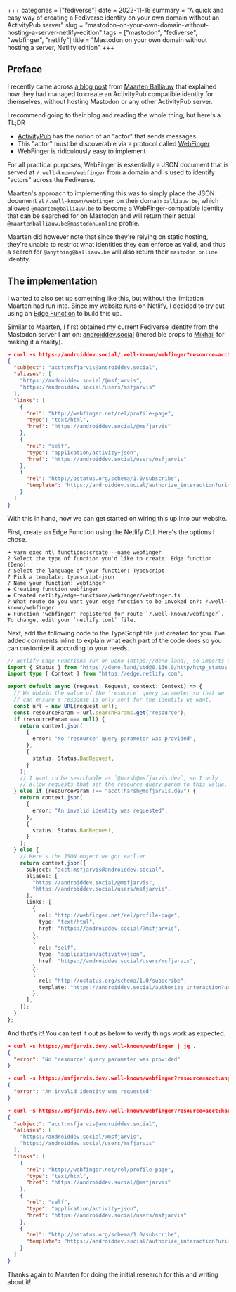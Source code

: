 +++
categories = ["fediverse"]
date = 2022-11-16
summary = "A quick and easy way of creating a Fediverse identity on your own domain without an ActivityPub server"
slug = "mastodon-on-your-own-domain-without-hosting-a-server-netlify-edition"
tags = ["mastodon", "fediverse", "webfinger", "netlify"]
title = "Mastodon on your own domain without hosting a server, Netlify edition"
+++

## Preface

I recently came across [a blog post](https://blog.maartenballiauw.be/post/2022/11/05/mastodon-own-donain-without-hosting-server.html) from [Maarten Balliauw](https://mastodon.online/@maartenballiauw) that explained how they had managed to create an ActivityPub compatible identity for themselves, without hosting Mastodon or any other ActivityPub server.

I recommend going to their blog and reading the whole thing, but here's a TL;DR

- [ActivityPub](https://activitypub.rocks/) has the notion of an "actor" that sends messages
- This "actor" must be discoverable via a protocol called [WebFinger](https://webfinger.net)
- WebFinger is ridiculously easy to implement

For all practical purposes, WebFinger is essentially a JSON document that is served at `/.well-known/webfinger` from a domain and is used to identify "actors" across the Fediverse.

Maarten's approach to implementing this was to simply place the JSON document at `/.well-known/webfinger` on their domain `balliauw.be`, which allowed `@maarten@balliauw.be` to become a WebFinger-compatible identity that can be searched for on Mastodon and will return their actual `@maartenballiauw.be@mastodon.online` profile.

Maarten did however note that since they're relying on static hosting, they're unable to restrict what identities they can enforce as valid, and thus a search for `@anything@balliauw.be` will also return their `mastodon.online` identity.

## The implementation

I wanted to also set up something like this, but without the limitation Maarten had run into. Since my website runs on Netlify, I decided to try out using an [Edge Function](https://docs.netlify.com/edge-functions/overview/) to build this up.

Similar to Maarten, I first obtained my current Fediverse identity from the Mastodon server I am on: [androiddev.social](https://androiddev.social) (incredible props to [Mikhail](https://androiddev.social/@friendlymike) for making it a reality).

```json
➜ curl -s https://androiddev.social/.well-known/webfinger?resource=acct:msfjarvis@androiddev.social | jq .
{
  "subject": "acct:msfjarvis@androiddev.social",
  "aliases": [
    "https://androiddev.social/@msfjarvis",
    "https://androiddev.social/users/msfjarvis"
  ],
  "links": [
    {
      "rel": "http://webfinger.net/rel/profile-page",
      "type": "text/html",
      "href": "https://androiddev.social/@msfjarvis"
    },
    {
      "rel": "self",
      "type": "application/activity+json",
      "href": "https://androiddev.social/users/msfjarvis"
    },
    {
      "rel": "http://ostatus.org/schema/1.0/subscribe",
      "template": "https://androiddev.social/authorize_interaction?uri={uri}"
    }
  ]
}
```

With this in hand, now we can get started on wiring this up into our website.

First, create an Edge Function using the Netlify CLI. Here's the options I chose.

```
➜ yarn exec ntl functions:create --name webfinger
? Select the type of function you'd like to create: Edge function (Deno)
? Select the language of your function: TypeScript
? Pick a template: typescript-json
? Name your function: webfinger
◈ Creating function webfinger
◈ Created netlify/edge-functions/webfinger/webfinger.ts
? What route do you want your edge function to be invoked on?: /.well-known/webfinger
◈ Function 'webfinger' registered for route `/.well-known/webfinger`. To change, edit your `netlify.toml` file.
```

Next, add the following code to the TypeScript file just created for you. I've added comments inline to explain what each part of the code does so you can customize it according to your needs.

```typescript
// Netlify Edge Functions run on Deno (https://deno.land), so imports use URLs rather than package names.
import { Status } from "https://deno.land/std@0.136.0/http/http_status.ts";
import type { Context } from "https://edge.netlify.com";

export default async (request: Request, context: Context) => {
  // We obtain the value of the 'resource' query parameter so that we
  // can ensure a response is only sent for the identity we want.
  const url = new URL(request.url);
  const resourceParam = url.searchParams.get("resource");
  if (resourceParam === null) {
    return context.json(
      {
        error: "No 'resource' query parameter was provided",
      },
      {
        status: Status.BadRequest,
      }
    );
    // I want to be searchable as `@harsh@msfjarvis.dev`, so I only
    // allow requests that set the resource query param to this value.
  } else if (resourceParam !== "acct:harsh@msfjarvis.dev") {
    return context.json(
      {
        error: "An invalid identity was requested",
      },
      {
        status: Status.BadRequest,
      }
    );
  } else {
    // Here's the JSON object we got earlier
    return context.json({
      subject: "acct:msfjarvis@androiddev.social",
      aliases: [
        "https://androiddev.social/@msfjarvis",
        "https://androiddev.social/users/msfjarvis",
      ],
      links: [
        {
          rel: "http://webfinger.net/rel/profile-page",
          type: "text/html",
          href: "https://androiddev.social/@msfjarvis",
        },
        {
          rel: "self",
          type: "application/activity+json",
          href: "https://androiddev.social/users/msfjarvis",
        },
        {
          rel: "http://ostatus.org/schema/1.0/subscribe",
          template: "https://androiddev.social/authorize_interaction?uri={uri}",
        },
      ],
    });
  }
};
```
And that's it! You can test it out as below to verify things work as expected.

```json
➜ curl -s https://msfjarvis.dev/.well-known/webfinger | jq .
{
  "error": "No 'resource' query parameter was provided"
}

➜ curl -s https://msfjarvis.dev/.well-known/webfinger?resource=acct:anything@msfjarvis.dev | jq .
{
  "error": "An invalid identity was requested"
}

➜ curl -s https://msfjarvis.dev/.well-known/webfinger?resource=acct:harsh@msfjarvis.dev | jq .
{
  "subject": "acct:msfjarvis@androiddev.social",
  "aliases": [
    "https://androiddev.social/@msfjarvis",
    "https://androiddev.social/users/msfjarvis"
  ],
  "links": [
    {
      "rel": "http://webfinger.net/rel/profile-page",
      "type": "text/html",
      "href": "https://androiddev.social/@msfjarvis"
    },
    {
      "rel": "self",
      "type": "application/activity+json",
      "href": "https://androiddev.social/users/msfjarvis"
    },
    {
      "rel": "http://ostatus.org/schema/1.0/subscribe",
      "template": "https://androiddev.social/authorize_interaction?uri={uri}"
    }
  ]
}
```

Thanks again to Maarten for doing the initial research for this and writing about it!

